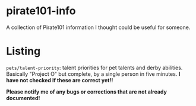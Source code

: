 # pirate101-info
A collection of Pirate101 information I thought could be useful for someone.

# Listing
`pets/talent-priority`: talent priorities for pet talents and derby abilities. Basically "Project O" but complete, by a single person in five minutes. **I have not checked if these are correct yet!!**

**Please notify me of any bugs or corrections that are not already documented!**
